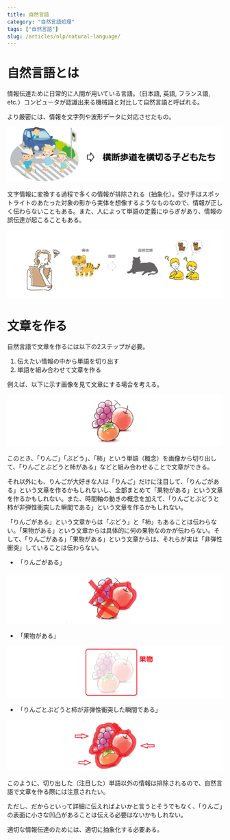 ```yaml
---
title: 自然言語
category: "自然言語処理"
tags: ["自然言語"]
slug: /articles/nlp/natural-language/
---
```



# 自然言語とは
情報伝達ために日常的に人間が用いている言語。（日本語, 英語, フランス語, etc.）コンピュータが認識出来る機械語と対比して自然言語と呼ばれる。

より厳密には、情報を文字列や波形データに対応させたもの。

![横断歩道を横切る子どもたち](./pic2str.png)

文字情報に変換する過程で多くの情報が排除される（抽象化）。受け手はスポットライトのあたった対象の影から実体を想像するようなものなので、情報が正しく伝わらないこともある。また、人によって単語の定義にゆらぎがあり、情報の誤伝達が起こることもある。

![意思伝達](./communication.png)

# 文章を作る
自然言語で文章を作るには以下の2ステップが必要。
1. 伝えたい情報の中から単語を切り出す  
1. 単語を組み合わせて文章を作る  

例えば、以下に示す画像を見て文章にする場合を考える。

![フルーツ](./fruits_margin.png)


このとき、「りんご」「ぶどう」、「柿」という単語（概念）を画像から切り出して、「りんごとぶどうと柿がある」などと組み合わせることで文章ができる。

それ以外にも、りんごが大好きな人は「りんご」だけに注目して、「りんごがある」という文章を作るかもしれないし、全部まとめて「果物がある」という文章を作るかもしれない。また、時間軸の動きの概念を加えて、「りんごとぶどうと柿が非弾性衝突した瞬間である」という文章を作るかもしれない。

「りんごがある」という文章からは「ぶどう」と「柿」もあることは伝わらない。「果物がある」という文章からは具体的に何の果物なのかが伝わらない。そして、「りんごがある」「果物がある」という文章からは、それらが実は「非弾性衝突」していることは伝わらない。

+ 「りんごがある」

![フルーツ１](./fruits_margin_1.png)

+ 「果物がある」

![フルーツ２](./fruits_margin_2.png)

+ 「りんごとぶどうと柿が非弾性衝突した瞬間である」

![フルーツ３](./fruits_margin_3.png)

このように、切り出した（注目した）単語以外の情報は排除されるので、自然言語で文章を作る際には注意されたい。

ただし、だからといって詳細に伝えればよいかと言うとそうでもなく、「りんご」の表面に小さな凹凸があることは伝える必要はないかもしれない。

適切な情報伝達のためには、適切に抽象化する必要ある。
